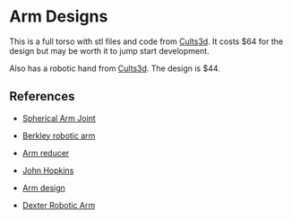 # Arm Designs
This is a full torso with stl files and code from [Cults3d](https://cults3d.com/en/3d-model/gadget/lad-robotic-torso-v1-0-humanoid-robot).  It costs $64 for the design but may be worth it to jump start development.

Also has a robotic hand from [Cults3d](https://cults3d.com/en/3d-model/gadget/lad-robotic-hand-improved-version).  The design is $44.

## References

- [Spherical Arm Joint](https://www.youtube.com/watch?v=0sKqc5IwQQQ&list=TLPQMjYwMzIwMjNkJHD1SIw_aw&index=1&ab_channel=Skyentific)

- [Berkley robotic arm](https://berkeleyopenrobotics.github.io/)

- [Arm reducer](https://www.youtube.com/watch?v=utDagouxM5U&ab_channel=Skyentific)

- [John Hopkins](https://www.jhuapl.edu/work/projects/revolutionizing-prosthetics/research)

- [Arm design](https://www.youtube.com/watch?v=aLaqMreVj9o&list=TLPQMDcwNDIwMjOv3U9NgjOw9Q&index=5&ab_channel=IRIMLABKOREATECH)

- [Dexter Robotic Arm](https://github.com/HaddingtonDynamics/Dexter)
